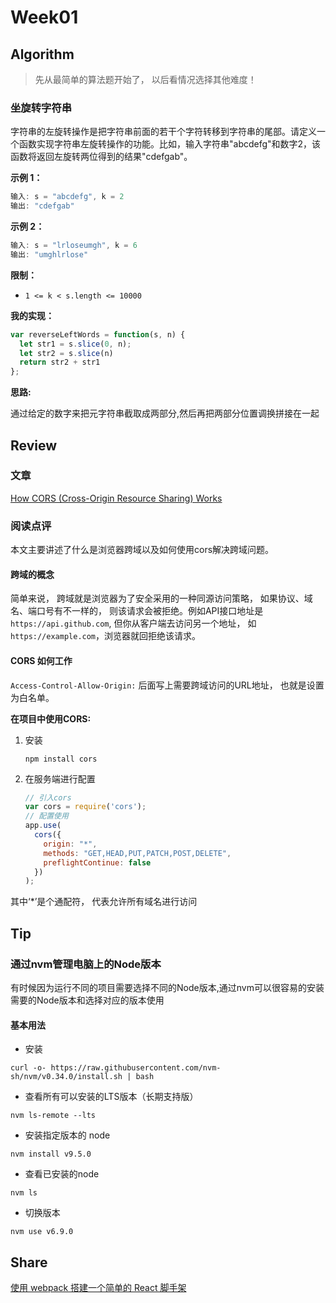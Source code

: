 
# Week01

## Algorithm

> 先从最简单的算法题开始了， 以后看情况选择其他难度！

### 坐旋转字符串

字符串的左旋转操作是把字符串前面的若干个字符转移到字符串的尾部。请定义一个函数实现字符串左旋转操作的功能。比如，输入字符串"abcdefg"和数字2，该函数将返回左旋转两位得到的结果"cdefgab"。

**示例 1：**

```JavaScript
输入: s = "abcdefg", k = 2
输出: "cdefgab"
```

**示例 2：**

```JavaScript
输入: s = "lrloseumgh", k = 6
输出: "umghlrlose"
```

**限制：**

- `1 <= k < s.length <= 10000`

**我的实现：**

```JavaScript
var reverseLeftWords = function(s, n) {
  let str1 = s.slice(0, n);
  let str2 = s.slice(n)
  return str2 + str1
};
```

**思路:**

通过给定的数字来把元字符串截取成两部分,然后再把两部分位置调换拼接在一起

## Review

### 文章

[How CORS (Cross-Origin Resource Sharing) Works](https://medium.com/swlh/how-cors-cross-origin-resource-sharing-works-79f959a84f0e)

### 阅读点评

本文主要讲述了什么是浏览器跨域以及如何使用cors解决跨域问题。

#### 跨域的概念

简单来说， 跨域就是浏览器为了安全采用的一种同源访问策略， 如果协议、域名、端口号有不一样的， 则该请求会被拒绝。例如API接口地址是`https://api.github.com`, 但你从客户端去访问另一个地址， 如`https://example.com`，浏览器就回拒绝该请求。

#### CORS 如何工作

`Access-Control-Allow-Origin:` 后面写上需要跨域访问的URL地址， 也就是设置为白名单。

**在项目中使用CORS:**

1. 安装

   ```node
   npm install cors
   ```

2. 在服务端进行配置

   ```js
   // 引入cors
   var cors = require('cors');
   // 配置使用
   app.use(
     cors({
       origin: "*",
       methods: "GET,HEAD,PUT,PATCH,POST,DELETE",
       preflightContinue: false
     })
   );
   ```

其中‘*’是个通配符， 代表允许所有域名进行访问

## Tip

### 通过nvm管理电脑上的Node版本

有时候因为运行不同的项目需要选择不同的Node版本,通过nvm可以很容易的安装需要的Node版本和选择对应的版本使用

#### 基本用法

- 安装

```Node
curl -o- https://raw.githubusercontent.com/nvm-sh/nvm/v0.34.0/install.sh | bash
```

- 查看所有可以安装的LTS版本（长期支持版）

```Node
nvm ls-remote --lts
```

- 安装指定版本的 node

```node
nvm install v9.5.0
```

- 查看已安装的node

```Node
nvm ls
```

- 切换版本

```Node
nvm use v6.9.0
```

## Share

[使用 webpack 搭建一个简单的 React 脚手架](https://xie.infoq.cn/article/5167aad843c88da964b013d0d)